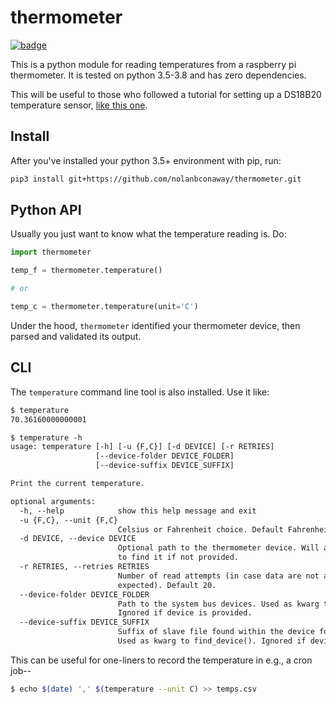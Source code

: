 # thermometer

[![badge](https://github.com/nolanbconaway/thermometer/workflows/Main%20Workflow/badge.svg)](https://github.com/nolanbconaway/thermometer/actions)

This is a python module for reading temperatures from a raspberry pi thermometer. It is tested on python 3.5-3.8 and has zero dependencies.

This will be useful to those who followed a tutorial for setting up a DS18B20 temperature sensor, [like this one](https://www.hackster.io/timfernando/a-raspberry-pi-thermometer-you-can-access-anywhere-33061c).

## Install

After you've installed your python 3.5+ environment with pip, run:

``` sh
pip3 install git+https://github.com/nolanbconaway/thermometer.git
```

## Python API

Usually you just want to know what the temperature reading is. Do:

``` python
import thermometer

temp_f = thermometer.temperature()

# or

temp_c = thermometer.temperature(unit='C')
```

Under the hood, `thermometer` identified your thermometer device, then parsed and validated its output.

## CLI

The `temperature` command line tool is also installed. Use it like:

``` txt
$ temperature
70.36160000000001

$ temperature -h
usage: temperature [-h] [-u {F,C}] [-d DEVICE] [-r RETRIES]
                   [--device-folder DEVICE_FOLDER]
                   [--device-suffix DEVICE_SUFFIX]

Print the current temperature.

optional arguments:
  -h, --help            show this help message and exit
  -u {F,C}, --unit {F,C}
                        Celsius or Fahrenheit choice. Default Fahrenheit.
  -d DEVICE, --device DEVICE
                        Optional path to the thermometer device. Will attempt
                        to find it if not provided.
  -r RETRIES, --retries RETRIES
                        Number of read attempts (in case data are not as
                        expected). Default 20.
  --device-folder DEVICE_FOLDER
                        Path to the system bus devices. Used as kwarg to find_device().
                        Ignored if device is provided.
  --device-suffix DEVICE_SUFFIX
                        Suffix of slave file found within the device folde.
                        Used as kwarg to find_device(). Ignored if device is provided.
```

This can be useful for one-liners to record the temperature in e.g., a cron job--

``` sh
$ echo $(date) ',' $(temperature --unit C) >> temps.csv
```

